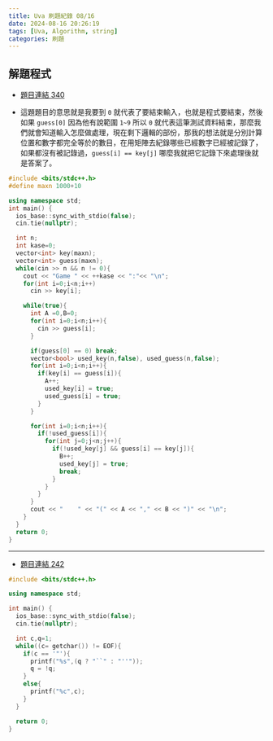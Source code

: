 ```yaml
---
title: Uva 刷題紀錄 08/16
date: 2024-08-16 20:26:19
tags: [Uva, Algorithm, string]
categories: 刷題
---
```


## 解題程式

* [題目連結 340](https://onlinejudge.org/index.php?option=com_onlinejudge&Itemid=8&page=show_problem&problem=276)

* 這題題目的意思就是我要到 `0` 就代表了要結束輸入，也就是程式要結束，然後如果 `guess[0]` 因為他有說範圍 `1~9` 所以 `0` 就代表這筆測試資料結束，那麼我們就會知道輸入怎麼做處理，現在剩下邏輯的部份，那我的想法就是分別計算 位置和數字都完全等於的數目，在用矩陣去紀錄哪些已經數字已經被記錄了，如果都沒有被記錄過，`guess[i] == key[j]` 哪麼我就把它記錄下來處理後就是答案了。

```c++
#include <bits/stdc++.h>
#define maxn 1000+10

using namespace std;
int main() {
  ios_base::sync_with_stdio(false);
  cin.tie(nullptr);

  int n;
  int kase=0;
  vector<int> key(maxn);
  vector<int> guess(maxn);
  while(cin >> n && n != 0){
    cout << "Game " << ++kase << ":"<< "\n";
    for(int i=0;i<n;i++)
      cin >> key[i];

    while(true){
      int A =0,B=0;
      for(int i=0;i<n;i++){
        cin >> guess[i];
      }

      if(guess[0] == 0) break;
      vector<bool> used_key(n,false), used_guess(n,false);
      for(int i=0;i<n;i++){
        if(key[i] == guess[i]){
          A++;
          used_key[i] = true;
          used_guess[i] = true;
        }
      }

      for(int i=0;i<n;i++){
        if(!used_guess[i]){
          for(int j=0;j<n;j++){
            if(!used_key[j] && guess[i] == key[j]){
              B++;
              used_key[j] = true;
              break;
            }
          }
        }
      }
      cout << "    " << "(" << A << "," << B << ")" << "\n";
    }
  }
  return 0;
}
```

---

* [題目連結 242](https://onlinejudge.org/index.php?option=com_onlinejudge&Itemid=8&category=24&page=show_problem&problem=208)


```c++
#include <bits/stdc++.h>

using namespace std;

int main() {
  ios_base::sync_with_stdio(false);
  cin.tie(nullptr);

  int c,q=1;
  while((c= getchar()) != EOF){
    if(c == '"'){
      printf("%s",(q ? "``" : "''"));
      q = !q;
    }
    else{
      printf("%c",c);
    }
  }

  return 0;
}
```
